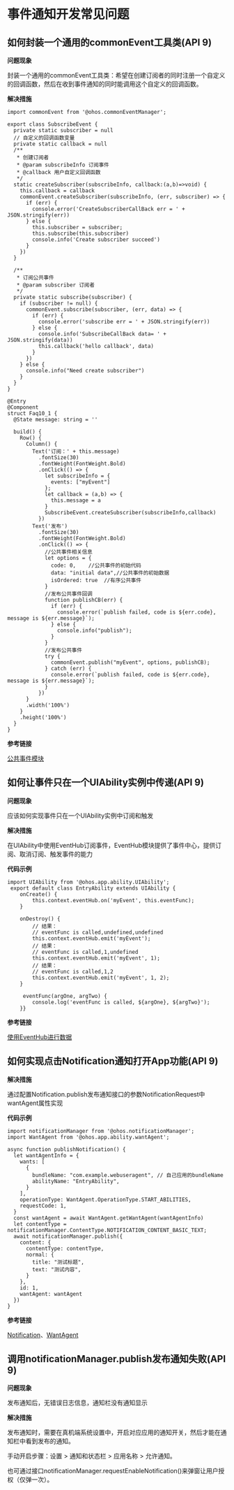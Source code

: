# 事件通知开发常见问题


## 如何封装一个通用的commonEvent工具类(API 9)

**问题现象**

封装一个通用的commonEvent工具类：希望在创建订阅者的同时注册一个自定义的回调函数，然后在收到事件通知的同时能调用这个自定义的回调函数。

**解决措施**

```
import commonEvent from '@ohos.commonEventManager';

export class SubscribeEvent {
  private static subscriber = null
  // 自定义的回调函数变量
  private static callback = null
  /**
   * 创建订阅者
   * @param subscribeInfo 订阅事件
   * @callback 用户自定义回调函数
   */
  static createSubscriber(subscribeInfo, callback:(a,b)=>void) {
    this.callback = callback
    commonEvent.createSubscriber(subscribeInfo, (err, subscriber) => {
      if (err) {
        console.error('CreateSubscriberCallBack err = ' + JSON.stringify(err))
      } else {
        this.subscriber = subscriber;
        this.subscribe(this.subscriber)
        console.info('Create subscriber succeed')
      }
    })
  }

  /**
   * 订阅公共事件
   * @param subscriber 订阅者
   */
  private static subscribe(subscriber) {
    if (subscriber != null) {
      commonEvent.subscribe(subscriber, (err, data) => {
        if (err) {
          console.error('subscribe err = ' + JSON.stringify(err))
        } else {
          console.info('SubscribeCallBack data= ' + JSON.stringify(data))
          this.callback('hello callback', data)
        }
      })
    } else {
      console.info("Need create subscriber")
    }
  }
}

@Entry
@Component
struct Faq10_1 {
  @State message: string = ''

  build() {
    Row() {
      Column() {
        Text('订阅：' + this.message)
          .fontSize(30)
          .fontWeight(FontWeight.Bold)
          .onClick(() => {
            let subscribeInfo = {
              events: ["myEvent"]
            };
            let callback = (a,b) => {
              this.message = a
            }
            SubscribeEvent.createSubscriber(subscribeInfo,callback)
          })
        Text('发布')
          .fontSize(30)
          .fontWeight(FontWeight.Bold)
          .onClick(() => {
            //公共事件相关信息
            let options = {
              code: 0,    //公共事件的初始代码
              data: "initial data",//公共事件的初始数据
              isOrdered: true  //有序公共事件
            }
            //发布公共事件回调
            function publishCB(err) {
              if (err) {
                console.error(`publish failed, code is ${err.code}, message is ${err.message}`);
              } else {
                console.info("publish");
              }
            }
            //发布公共事件
            try {
              commonEvent.publish("myEvent", options, publishCB);
            } catch (err) {
              console.error(`publish failed, code is ${err.code}, message is ${err.message}`);
            }
          })
      }
      .width('100%')
    }
    .height('100%')
  }
}
```

**参考链接**

[公共事件模块](../reference/apis/js-apis-commonEventManager.md)

## 如何让事件只在一个UIAbility实例中传递(API 9)

**问题现象**

应该如何实现事件只在一个UIAbility实例中订阅和触发

**解决措施**

在UIAbility中使用EventHub订阅事件，EventHub模块提供了事件中心，提供订阅、取消订阅、触发事件的能力

**代码示例**

```
import UIAbility from '@ohos.app.ability.UIAbility';
 export default class EntryAbility extends UIAbility {
    onCreate() {
        this.context.eventHub.on('myEvent', this.eventFunc);
    }

    onDestroy() {
        // 结果：
        // eventFunc is called,undefined,undefined
        this.context.eventHub.emit('myEvent');
        // 结果：
        // eventFunc is called,1,undefined
        this.context.eventHub.emit('myEvent', 1);
        // 结果：
        // eventFunc is called,1,2
        this.context.eventHub.emit('myEvent', 1, 2);
    }

     eventFunc(argOne, argTwo) {
        console.log('eventFunc is called, ${argOne}, ${argTwo}');
    }}
```

**参考链接**

[使用EventHub进行数据](../application-models/uiability-data-sync-with-ui.md#使用eventhub进行数据通信)


## 如何实现点击Notification通知打开App功能(API 9)

**解决措施**

通过配置Notification.publish发布通知接口的参数NotificationRequest中wantAgent属性实现

**代码示例**

```
import notificationManager from '@ohos.notificationManager';
import WantAgent from '@ohos.app.ability.wantAgent';

async function publishNotification() {
  let wantAgentInfo = {
    wants: [
      {
        bundleName: "com.example.webuseragent", // 自己应用的bundleName
        abilityName: "EntryAbility",
      }
    ],
    operationType: WantAgent.OperationType.START_ABILITIES,
    requestCode: 1,
  }
  const wantAgent = await WantAgent.getWantAgent(wantAgentInfo)
  let contentType = notificationManager.ContentType.NOTIFICATION_CONTENT_BASIC_TEXT;
  await notificationManager.publish({
    content: {
      contentType: contentType,
      normal: {
        title: "测试标题",
        text: "测试内容",
      }
    },
    id: 1,
    wantAgent: wantAgent
  })
}
```

**参考链接**

[Notification](../reference/apis/js-apis-notificationManager.md)、[WantAgent](../reference/apis/js-apis-app-ability-wantAgent.md)


## 调用notificationManager.publish发布通知失败(API 9)

**问题现象**

发布通知后，无错误日志信息，通知栏没有通知显示

**解决措施**

发布通知时，需要在真机端系统设置中，开启对应应用的通知开关，然后才能在通知栏中看到发布的通知。

手动开启步骤：设置 &gt; 通知和状态栏 &gt; 应用名称 &gt; 允许通知。

也可通过接口notificationManager.requestEnableNotification()来弹窗让用户授权（仅弹一次）。
